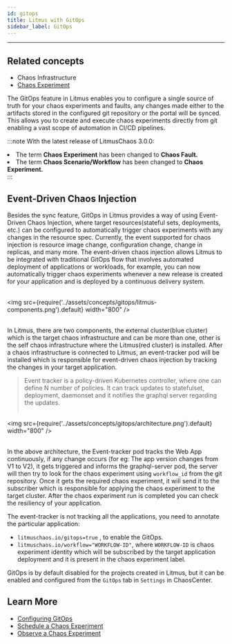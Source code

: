 ```yaml
---
id: gitops
title: Litmus with GitOps
sidebar_label: GitOps
---
```


---

## Related concepts

- Chaos Infrastructure
- [Chaos Experiment](chaos-workflow.md)

The GitOps feature in Litmus enables you to configure a single source of truth for your chaos experiments and faults, any changes made either to the artifacts stored in the configured git repository or the portal will be synced. This allows you to create and execute chaos experiments directly from git enabling a vast scope of automation in CI/CD pipelines.

:::note
With the latest release of LitmusChaos 3.0.0:

<li>The term <b>Chaos Experiment</b> has been changed to <b>Chaos Fault.</b> </li>
<li>The term <b>Chaos Scenario/Workflow</b> has been changed to <b>Chaos Experiment.</b></li>
:::

## Event-Driven Chaos Injection

Besides the sync feature, GitOps in Litmus provides a way of using Event-Driven Chaos Injection, where target resources(stateful sets, deployments, etc.) can be configured to automatically trigger chaos experiments with any changes in the resource spec. Currently, the event supported for chaos injection is resource image change, configuration change, change in replicas, and many more.
The event-driven chaos injection allows Litmus to be integrated with traditional GitOps flow that involves automated deployment of applications or workloads, for example, you can now automatically trigger chaos experiments whenever a new release is created for your application and is deployed by a continuous delivery system.<br/><br/>

<img src={require('../assets/concepts/gitops/litmus-components.png').default} width="800" /><br/><br/>

In Litmus, there are two components, the external cluster(blue cluster) which is the target chaos infrastructure and can be more than one, other is the self chaos infrastructure where the Litmus(red cluster) is installed. After a chaos infrastructure is connected to Litmus, an event-tracker pod will be installed which is responsible for event-driven chaos injection by tracking the changes in your target application.

> Event tracker is a policy-driven Kubernetes controller, where one can define N number of policies. It can track updates to statefulset, deployment, daemonset and it notifies the graphql server regarding the updates.<br/><br/>

<img src={require('../assets/concepts/gitops/architecture.png').default} width="800" /><br/><br/>

In the above architecture, the Event-tracker pod tracks the Web App continuously, if any change occurs (for eg: The app version changes from V1 to V2), it gets triggered and informs the graphql-server pod, the server will then try to look for the chaos experiment using `workflow_id` from the git repository. Once it gets the required chaos experiment, it will send it to the subscriber which is responsible for applying the chaos experiment to the target cluster. After the chaos experiment run is completed you can check the resiliency of your application.

The event-tracker is not tracking all the applications, you need to annotate the particular application:

- `litmuschaos.io/gitops=true` , to enable the GitOps.
- `litmuschaos.io/workflow="WORKFLOW-ID"`, where `WORKFLOW-ID` is chaos experiment identity which will be subscribed by the target application deployment and it is present in the chaos experiment label.

GitOps is by default disabled for the projects created in Litmus, but it can be enabled and configured from the `GitOps` tab in `Settings` in ChaosCenter.

## Learn More

- [Configuring GitOps](../user-guides/gitops-configuration.md)
- [Schedule a Chaos Experiment](../user-guides/schedule-experiment.md)
- [Observe a Chaos Experiment](../user-guides/observe-experiment.md)
